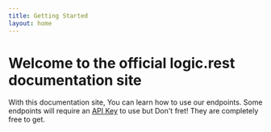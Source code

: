 ```yaml
---
title: Getting Started
layout: home
---
```


# **Welcome to the official logic.rest documentation site**
With this documentation site, You can learn how to use our endpoints. Some endpoints will require an [API Key](https://logic.rest/keys) to use but Don't fret! They are completely free to get.
